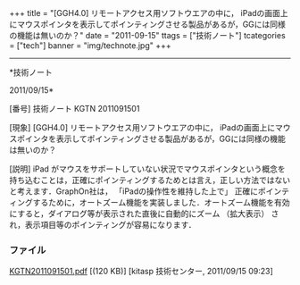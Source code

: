 ﻿+++
title = "[GGH4.0] リモートアクセス用ソフトウエアの中に， iPadの画面上にマウスポインタを表示してポインティングさせる製品があるが，GGには同様の機能は無いのか？"
date = "2011-09-15"
ttags = ["技術ノート"]
tcategories = ["tech"]
banner = "img/technote.jpg"
+++

-----------------------------------------------------------------------------------------------------------------------------

*技術ノート

2011/09/15*


[番号]
技術ノート KGTN 2011091501

[現象]
[GGH4.0] リモートアクセス用ソフトウエアの中に，
iPadの画面上にマウスポインタを表示してポインティングさせる製品があるが，GGには同様の機能は無いのか？

[説明]
iPad
がマウスをサポートしていない状況でマウスポインタという概念を持ち込むことは，正確にポインティングするためとは言え，正しい方法ではないと考えます．GraphOn社は，
「iPadの操作性を維持した上で」
正確にポインティングするために，オートズーム機能を実装しました．オートズーム機能を有効にすると，ダイアログ等が表示された直後に自動的にズーム
（拡大表示） され，表示項目等のポインティングが容易になります．


### ファイル

 
 


[KGTN2011091501.pdf](http://techreport.kitasp.net/attachments/download/631/KGTN2011091501.pdf)
 [(120 KB)] [kitasp 技術センター, 2011/09/15
09:23]


 


 

